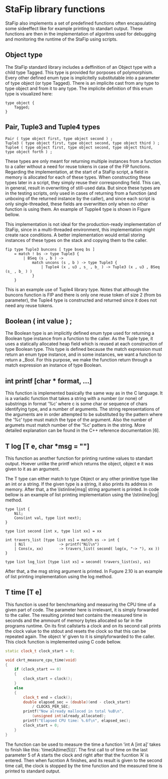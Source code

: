 # StaFip library functions

StaFip also implements a set of predefined functions often encapsulating some
sideeffect like for example printing to standart output. These functions are then in
the implementation of algoritms used for debugging and monitoring the runtime
of the StaFip using scripts.

## Object type

The StaFip standard library includes a deffinition of an Object type with a
child type Tagged. This type is provided for porposes of polymorphism. Every
other defined enum type is implicitelly substitutable into a parameter of type
object (or type Tagged). There is an implicite cast from any type to type object
and from it to any type. The implicite definition of this enum type is visualized here:

```ffip
type object {
    Tagged;
}
```

## Pair, Tuple3 and Tuple4 types

```
Pair ( type object first, type object second ) ;
Tuple3 ( type object first, type object second, type object third ) ;
Tuple4 ( type object first, type object second, type object third, type object forth ) ;
```

These types are only meant for returning multiple instances from a function to
a caller without a need for reuse tokens in case of the FIP functions. Regarding
the implementation, at the start of a StaFip script, a field in memory is allocated
for each of these types. When constructing these types later in a script, they
simply reuse their corresponding field. This can, in general, result in overwriting
of still-used data. But since these types are in the testing scripts, only used in
cases of returning from a function (and unboxing of the returned instance by the
caller), and since each script is only single-threaded, these fields are overwritten
only when no other function is using them. An example of Tupple4 type is shown
in Figure bellow.

This implementation is not ideal for the production-ready implementation of
StaFip, since in a multi-threaded environment, this implementation might create
race conditions. A better implementation would entail storing instances of these
types on the stack and copying them to the caller.

```
fip type Tuple3 buncons [ type bseq bs ]
    = match ! bs -> type Tuple3 {
        | BSeq (s , b ) ->
            match uncons (s , b ) -> type Tuple3 {
                | Tuple4 (x , u3 , s_ , b_ ) -> Tuple3 (x , u3 , BSeq (s_ , b_ ) )
            }
    }
```

This is an example use of Tuple4 library type. Notes that although the buncons
function is FIP and there is only one reuse token of size 2 (from bs parameter), the
Tuple4 type is constructed and returned since it does not need any reuse tokens.

## Boolean ( int value ) ;

The Boolean type is an implicitly defined enum type used for returning a
Boolean type instance from a function to the caller. As the Tuple type, it uses a
statically allocated heap field which is reused at each construction of type Boolean
type. This type is defined because the match expression must return an enum type
instance, and in some instances, we want a function to return a _Bool. For this
purpose, we make the function return through a match expression an instance of
type Boolean.

## int printf [char * format, ...]

This function is implemented basically the same way as in the C language. It
is a variadic function that takes a string with a number (or none) of substrings
in format ’\%c’ where c is some char or sequence of chars identifying type, and a
number of arguments. The string representations of the arguments are in order
attempted to be substituted by the pattern where the ’\%c’ type must match the
type of the argument. Also the number of argumets must match number of the
’\%c’ patters in the string. More detailed explanation can be found in the C++
reference documentation [6].

## T log [T e, char *msg = ""]

This function as another function for printing runtime values to standart
output. Hoever unlike the printf which returns the object, object e it was given
to it as an argument.

The T type can either match to type Object or any other primitive type like an
int or a string. If the given type is a string, it also prints its address in memory.
After that, a the \lstinline|msg| string argument is printed.
In code bellow is an example of list printing implementation using the \lstinline|log| method.

```ffip
type list {
    Nil;
    Cons(int val, type list next);
}

type list second [int x, type list xx] = xx

int travers_list [type list xs] = match xs -> int {
    | Nil               -> printf("Nil\n")
    | Cons(x, xx)       -> travers_list( second( log(x, "-> "), xx ))
}

type list log_list [type list xs] = second( travers_list(xs), xs)
```

After that, a the msg string argument is printed. In Fugure 2.10 is an example of
list printing implementation using the log method.

## T time [T e]

This function is used for benchmarking and measuring the CPU time of a
given part of code. The parameter here is irrelevant, it is simply forwarded to the
caller. The resulting printed text contains the measured time in seconds and the
ammount of memory bytes allocated so far in the programs runtime. On its first
callstarts a clock and on its second call prints the clock value to the stdout and
resets the clock so that this can be repeated again. The object ’e’ given to it is
simplyforwarded to the caller. This clock function is implemented using C code
bellow.

```cpp
static clock_t clock_start = 0;

void ckrt_measure_cpu_time(void)
{
    if (clock_start == 0)
    {
        clock_start = clock();
    }
    else
    {
        clock_t end = clock();
        double elapsed_sec = (double)(end - clock_start)
            / CLOCKS_PER_SEC;
        printf("Now already malloced in total %uB\n",
            (unsigned int)already_allocated);
        printf("Elapsed CPU time: %.6f\n", elapsed_sec);
        clock_start = 0;
    }
}
```

The function can be used to measure the time a function ’int A [int a]’ takes
to finish like this: ’time(A(time(5)))’. The first call to of time on the last parameter
5 of A starts the clock and right after that the fucntion ’A’ is entered. Then when
fucntion A finishes, and its result is given to the second time call, the clock is
stopped by the time function and the measured time is printed to standard output.
